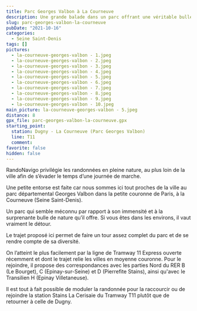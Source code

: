 ```yaml
---
title: Parc Georges Valbon à La Courneuve
description: Une grande balade dans un parc offrant une véritable bulle de nature en pleine ville.
slug: parc-georges-valbon-la-courneuve
pubDate: "2021-10-16"
categories:
  - Seine Saint-Denis
tags: []
pictures:
  - la-courneuve-georges-valbon - 1.jpeg
  - la-courneuve-georges-valbon - 2.jpeg
  - la-courneuve-georges-valbon - 3.jpeg
  - la-courneuve-georges-valbon - 4.jpeg
  - la-courneuve-georges-valbon - 5.jpeg
  - la-courneuve-georges-valbon - 6.jpeg
  - la-courneuve-georges-valbon - 7.jpeg
  - la-courneuve-georges-valbon - 8.jpeg
  - la-courneuve-georges-valbon - 9.jpeg
  - la-courneuve-georges-valbon - 10.jpeg
main_picture: la-courneuve-georges-valbon - 5.jpeg
distance: 8
gpx_file: parc-georges-valbon-la-courneuve.gpx
starting_point:
  station: Dugny - La Courneuve (Parc Georges Valbon)
  line: T11
  comment:
favorite: false
hidden: false
---
```


RandoNavigo privilégie les randonnées en pleine nature, au plus loin de la ville afin de s’évader le temps d’une journée de marche.

Une petite entorse est faite car nous sommes ici tout proches de la ville au parc départemental Georges Valbon dans la petite couronne de Paris, à la Courneuve (Seine Saint-Denis).

Un parc qui semble méconnu par rapport à son immensité et à la surprenante bulle de nature qu’il offre. Si vous êtes dans les environs, il vaut vraiment le détour.

Le trajet proposé ici permet de faire un tour assez complet du parc et de se rendre compte de sa diversité.

On l’atteint le plus facilement par la ligne de Tramway 11 Express ouverte récemment et dont le trajet relie les villes en moyenne couronne. Pour le rejoindre, il propose des correspondances avec les parties Nord du RER B (Le Bourget), C (Epinay-sur-Seine) et D (Pierrefite Stains), ainsi qu'avec le Transilien H (Epinay Villetaneuse).

Il est tout à fait possible de moduler la randonnée pour la raccourcir ou de rejoindre la station Stains La Cerisaie du Tramway T11 plutôt que de retourner à celle de Dugny.
